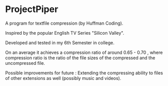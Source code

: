 # ProjectPiper
A program for textfile compression (by Huffman Coding).

Inspired by the popular English TV Series "Silicon Valley".

Developed and tested in my 6th Semester in college.

On an average it achieves a compression ratio of around 0.65 - 0.70 ,
where compression ratio is the ratio of the file sizes of the compressed and the uncompressed file.


Possible improvements for future : Extending the compressing ability to files of other extensions as well (possibly music and videos).
